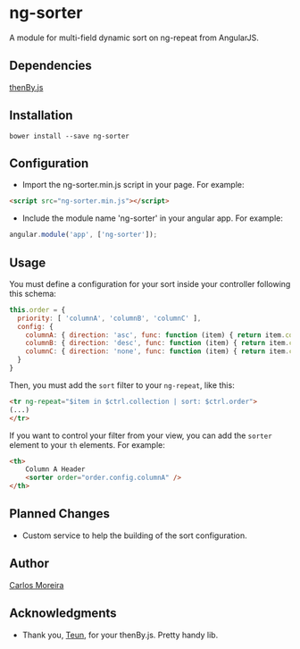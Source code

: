 # ng-sorter
A module for multi-field dynamic sort on ng-repeat from AngularJS.

## Dependencies
[thenBy.js](https://github.com/Teun/thenBy.js)

## Installation
    bower install --save ng-sorter

## Configuration

* Import the ng-sorter.min.js script in your page. For example:
```html
<script src="ng-sorter.min.js"></script>
```
* Include the module name 'ng-sorter' in your angular app. For example:
```javascript
angular.module('app', ['ng-sorter']);
```

## Usage
You must define a configuration for your sort inside your controller following this schema:
```javascript
this.order = {
  priority: [ 'columnA', 'columnB', 'columnC' ],
  config: {
    columnA: { direction: 'asc', func: function (item) { return item.columnA; } },
    columnB: { direction: 'desc', func: function (item) { return item.columnB; } },
    columnC: { direction: 'none', func: function (item) { return item.columnC.sorting.by.inner.property; } }
  }
}
```
Then, you must add the `sort` filter to your `ng-repeat`, like this:
```html
<tr ng-repeat="$item in $ctrl.collection | sort: $ctrl.order">
(...)
</tr>
```

If you want to control your filter from your view, you can add the `sorter` element to your `th` elements. For example:
```html
<th>
    Column A Header
    <sorter order="order.config.columnA" />
</th>
```

## Planned Changes
* Custom service to help the building of the sort configuration.

## Author
[Carlos Moreira](http://www.codepen.io/ckarumoreira)

## Acknowledgments
* Thank you, [Teun](https://github.com/Teun), for your thenBy.js. Pretty handy lib.